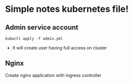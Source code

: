 # Simple notes kubernetes file!

## Admin service account
`kubectl apply -f admin.yml`
* It will create user having full access on cluster

## Nginx
Create nginx application with ingress controller